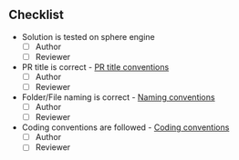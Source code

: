## Checklist
- Solution is tested on sphere engine
    - [ ] Author
    - [ ] Reviewer
- PR title is correct - [PR title conventions](https://github.com/DSA-solutions-the10xacademy/JavaScript-DSA-Solutions#title-for-a-pull-request)
    - [ ] Author
    - [ ] Reviewer
- Folder/File naming is correct - [Naming conventions](https://github.com/DSA-solutions-the10xacademy/JavaScript-DSA-Solutions#naming-of-files-and-folders)
    - [ ] Author
    - [ ] Reviewer
- Coding conventions are followed - [Coding conventions](https://github.com/DSA-solutions-the10xacademy/JavaScript-DSA-Solutions#coding-conventions)
    - [ ] Author
    - [ ] Reviewer
